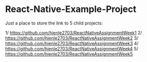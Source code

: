 # React-Native-Example-Project
Just a place to store the link to 5 child projects:

1/ https://github.com/hienle2703/ReactNativeAssignmentWeek1
2/ https://github.com/hienle2703/ReactNativeAssignmentWeek2
3/ https://github.com/hienle2703/ReactNativeAssignmentWeek3
4/ https://github.com/hienle2703/ReactNativeAssignmentWeek4
5/ https://github.com/hienle2703/ReactNativeAssignmentWeek5
